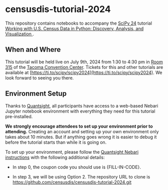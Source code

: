 # censusdis-tutorial-2024

This repository contains notebooks to accompany the [SciPy 24](https://www.scipy2024.scipy.org/) tutorial 
[Working with U.S. Census Data in Python: Discovery, Analysis, and Visualization
](https://cfp.scipy.org/2024/talk/BTG9U3/). 

## When and Where

This tutorial will be held live on July 9th, 2024 from 1:30 to 4:30 pm in 
[Room 315](https://tacomaconventioncenter.org/floor-plan-capacities) of the 
[Tacoma Convention Center](https://www.google.com/maps/place/Greater+Tacoma+Convention+Center/@47.2485675,-122.4415581,17z/data=!3m2!4b1!5s0x5490557439af7381:0xf34f9f35c5114bb4!4m6!3m5!1s0x549055744d668161:0xe464395e6d5c8dd5!8m2!3d47.2485639!4d-122.4389778!16s%2Fm%2F04797gw?entry=ttu).
Tickets for this and other tutorials are available at [https://ti.to/scipy/scipy2024](https://ti.to/scipy/scipy2024).
We look forward to seeing you there.

## Environment Setup

Thanks to [Quantsight](), all participants have access to a web-based Nebari Jupyter notebook environment 
with everything they need for this tutorial pre-installed. 

**We strongly encourage attendees to set up your environment prior to attending.** 
Creating an account and setting up your own environment only takes about 10 minutes.
But if anything goes wrong it is easier to debug it before the tutorial starts than 
while it is going on.

To set up your environment, please follow the 
[Quantsight Nebari instructions](https://docs.google.com/document/d/11YWMZKW6Y4tXnMs3Jekc1S7BQWTR6THZazDaq3WoNxw/edit?pli=1#heading=h.iiycnjuxtvzz) 
with the following additional details:

- In step 0, the coupon code you should use is {FILL-IN-CODE}.

- In step 3, we will be using Option 2. The repository URL to clone is https://github.com/censusdis/censusdis-tutorial-2024.git



